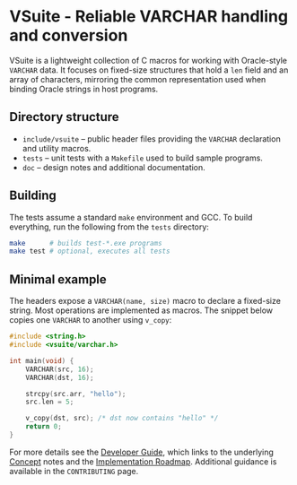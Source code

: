 VSuite - Reliable VARCHAR handling and conversion
======

VSuite is a lightweight collection of C macros for working with Oracle-style
`VARCHAR` data.  It focuses on fixed-size structures that hold a `len` field and
an array of characters, mirroring the common representation used when binding
Oracle strings in host programs.

## Directory structure

- `include/vsuite` – public header files providing the `VARCHAR` declaration and
  utility macros.
- `tests` – unit tests with a `Makefile` used to build sample programs.
- `doc` – design notes and additional documentation.

## Building

The tests assume a standard `make` environment and GCC.  To build everything,
run the following from the `tests` directory:

```sh
make      # builds test-*.exe programs
make test # optional, executes all tests
```

## Minimal example

The headers expose a `VARCHAR(name, size)` macro to declare a fixed-size string.
Most operations are implemented as macros.  The snippet below copies one
`VARCHAR` to another using `v_copy`:

```c
#include <string.h>
#include <vsuite/varchar.h>

int main(void) {
    VARCHAR(src, 16);
    VARCHAR(dst, 16);

    strcpy(src.arr, "hello");
    src.len = 5;

    v_copy(dst, src); /* dst now contains "hello" */
    return 0;
}
```

For more details see the [Developer Guide](doc/Developer-Guide.md), which links
to the underlying [Concept](doc/Concept.md) notes and the
[Implementation Roadmap](doc/Implementation-Roadmap.md).  Additional guidance is
available in the `CONTRIBUTING` page.
